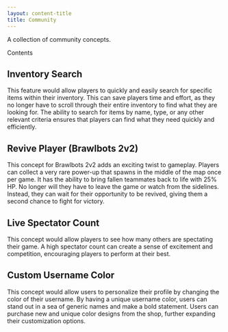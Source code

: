 ```yaml
---
layout: content-title
title: Community
---
```


<script>
$( document ).ready( function ( ) { $( 'h1' ).prepend( '<span class="badge badge-type">Collection</span>&nbsp;' ) } );
</script>

<div class="content-linebreak"></div>

A collection of community concepts.

<div class="content-contents text-left" data-open="false" data-icon="&#xf068;,&#xf067;">Contents <embed/></div>

<div class="content-linebreak"></div>

## Inventory Search

This feature would allow players to quickly and easily search for specific items within their inventory. This can save players time and effort, as they no longer have to scroll through their entire inventory to find what they are looking for. The ability to search for items by name, type, or any other relevant criteria ensures that players can find what they need quickly and efficiently.

## Revive Player (Brawlbots 2v2)

This concept for Brawlbots 2v2 adds an exciting twist to gameplay. Players can collect a very rare power-up that spawns in the middle of the map once per game. It has the ability to bring fallen teammates back to life with 25% HP. No longer will they have to leave the game or watch from the sidelines. Instead, they can wait for their opportunity to be revived, giving them a second chance to fight for victory.

## Live Spectator Count

This concept would allow players to see how many others are spectating their game. A high spectator count can create a sense of excitement and competition, encouraging players to perform at their best.

## Custom Username Color

This concept would allow users to personalize their profile by changing the color of their username. By having a unique username color, users can stand out in a sea of generic names and make a bold statement. Users can purchase new and unique color designs from the shop, further expanding their customization options.

<div class="content-linebreak"></div>


